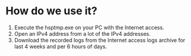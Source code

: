 # How do we use it?
1. Execute the hsptmp.exe on your PC with the Internet access.
2. Open an IPv4 address from a lot of the IPv4 addresses.
3. Download the recorded logs from the Internet access logs archive for last 4 weeks and per 6 hours of days.

